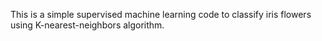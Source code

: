 This is a simple supervised machine learning code to classify iris flowers using K-nearest-neighbors algorithm.


